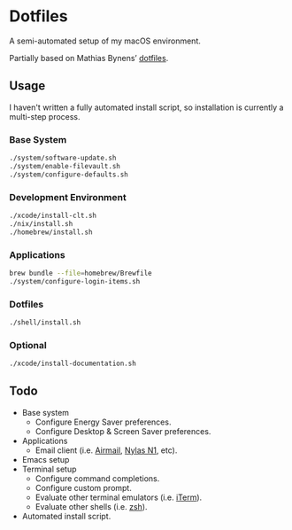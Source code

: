 # Dotfiles

A semi-automated setup of my macOS environment.

Partially based on Mathias Bynens’ [dotfiles](https://github.com/mathiasbynens/dotfiles).

## Usage

I haven't written a fully automated install script, so installation is currently a multi-step process.

### Base System

```bash
./system/software-update.sh
./system/enable-filevault.sh
./system/configure-defaults.sh
```

### Development Environment

```bash
./xcode/install-clt.sh
./nix/install.sh
./homebrew/install.sh
```

### Applications

```bash
brew bundle --file=homebrew/Brewfile
./system/configure-login-items.sh
```

### Dotfiles

```bash
./shell/install.sh
```

### Optional

```bash
./xcode/install-documentation.sh
```

## Todo

* Base system
  * Configure Energy Saver preferences.
  * Configure Desktop & Screen Saver preferences.
* Applications
  * Email client (i.e. [Airmail](), [Nylas N1](), etc).
* Emacs setup
* Terminal setup
  * Configure command completions.
  * Configure custom prompt.
  * Evaluate other terminal emulators (i.e. [iTerm](https://www.iterm2.com/)).
  * Evaluate other shells (i.e. [zsh](http://www.zsh.org/)).
* Automated install script.

